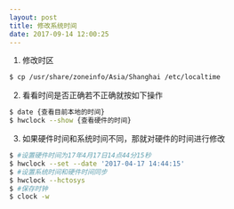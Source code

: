 ```yaml
---
layout: post
title: 修改系统时间
date: 2017-09-14 12:00:25
---
```

1. 修改时区
```Bash
$ cp /usr/share/zoneinfo/Asia/Shanghai /etc/localtime
```

2. 看看时间是否正确若不正确就按如下操作
```Bash
$ date {查看目前本地的时间}
$ hwclock --show {查看硬件的时间}
```

3. 如果硬件时间和系统时间不同，那就对硬件的时间进行修改
```Bash
$ #设置硬件时间为17年4月17日14点44分15秒
$ hwclock --set --date '2017-04-17 14:44:15'
$ #设置系统时间和硬件时间同步
$ hwclock --hctosys
$ #保存时钟
$ clock -w
```